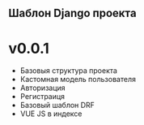 ## Шаблон Django проекта

# v0.0.1
- Базовыя структура проекта
- Кастомная модель пользователя
- Авторизация 
- Регистраиця
- Базовый шаблон DRF
- VUE JS в индексе